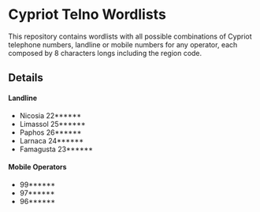 # Cypriot Telno Wordlists

This repository contains wordlists with all possible combinations of Cypriot telephone numbers, landline or mobile numbers for any operator, each composed by 8 characters longs including the region code.

## Details
#### Landline
* Nicosia   22******
* Limassol  25******
* Paphos    26******
* Larnaca   24******
* Famagusta 23******

#### Mobile Operators
* 99******
* 97******
* 96******